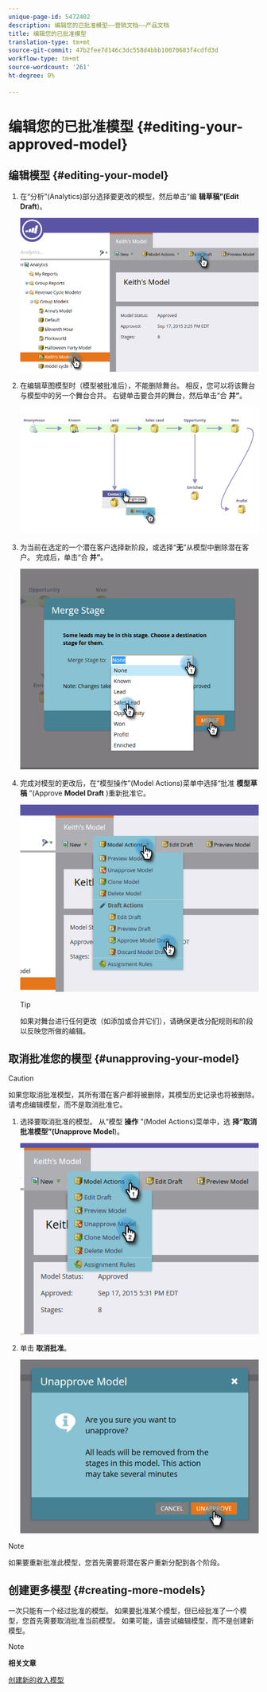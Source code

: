 ```yaml
---
unique-page-id: 5472402
description: 编辑您的已批准模型——营销文档——产品文档
title: 编辑您的已批准模型
translation-type: tm+mt
source-git-commit: 47b2fee7d146c3dc558d4bbb10070683f4cdfd3d
workflow-type: tm+mt
source-wordcount: '261'
ht-degree: 0%

---
```



# 编辑您的已批准模型 {#editing-your-approved-model}

## 编辑模型 {#editing-your-model}

1. 在“分析”(Analytics)部分选择要更改的模型，然后单击“编 **辑草稿”(Edit Draft**)。

   ![](assets/one.png)

1. 在编辑草图模型时（模型被批准后），不能删除舞台。 相反，您可以将该舞台与模型中的另一个舞台合并。 右键单击要合并的舞台，然后单击“合 **并”**。

   ![](assets/two.png)

1. 为当前在选定的一个潜在客户选择新阶段，或选择“**无**”从模型中删除潜在客户。 完成后，单击“合 **并”**。

   ![](assets/three.png)

1. 完成对模型的更改后，在“模型操作”(Model Actions)菜单中选择“批准 **模型草稿** ”(Approve **Model Draft** )重新批准它。

   ![](assets/four.png)

   >[!TIP]
   >
   >如果对舞台进行任何更改（如添加或合并它们），请确保更改分配规则和阶段以反映您所做的编辑。

## 取消批准您的模型 {#unapproving-your-model}

>[!CAUTION]
>
>如果您取消批准模型，其所有潜在客户都将被删除，其模型历史记录也将被删除。 请考虑编辑模型，而不是取消批准它。

1. 选择要取消批准的模型。 从“模型 **操作** ”(Model Actions)菜单中，选 **择“取消批准模型”(Unapprove Model**)。

   ![](assets/five.png)

1. 单击 **取消批准**。

   ![](assets/six.png)

>[!NOTE]
>
>如果要重新批准此模型，您首先需要将潜在客户重新分配到各个阶段。

## 创建更多模型 {#creating-more-models}

一次只能有一个经过批准的模型。 如果要批准某个模型，但已经批准了一个模型，您首先需要取消批准当前模型。 如果可能，请尝试编辑模型，而不是创建新模型。

>[!NOTE]
>
>**相关文章**
>
>[创建新的收入模型](../../../../../product-docs/reporting/revenue-cycle-analytics/revenue-cycle-models/create-a-new-revenue-model.md)


